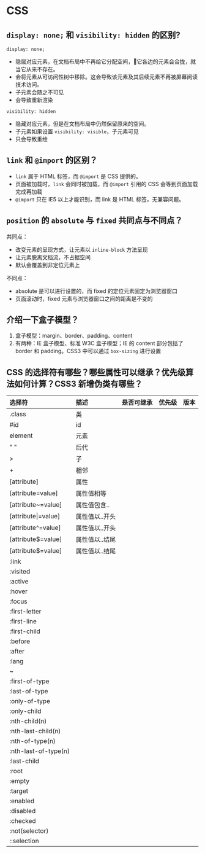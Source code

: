 # CSS

## `display: none;` 和 `visibility: hidden` 的区别?

`display: none;`

* 隐层对应元素，在文档布局中不再给它分配空间，它各边的元素会合拢，就当它从来不存在。
* 会将元素从可访问性树中移除。这会导致该元素及其后续元素不再被屏幕阅读技术访问。
* 子元素会随之不可见
* 会导致重新渲染

`visibility: hidden`

* 隐藏对应元素，但是在文档布局中仍然保留原来的空间。
* 子元素如果设置 `visibility: visible`，子元素可见 
* 只会导致重绘

## `link` 和 `@import` 的区别？

* `link` 属于 HTML 标签，而 `@import`  是 CSS 提供的。
* 页面被加载时，`link` 会同时被加载，而 `@import` 引用的 CSS 会等到页面加载完成再加载
* `@import` 只在 IE5 以上才能识别，而 link 是 HTML 标签，无兼容问题。

## `position` 的 `absolute` 与 `fixed` 共同点与不同点？

共同点：

* 改变元素的呈现方式，让元素以 `inline-block` 方法呈现
* 让元素脱离文档流，不占据空间
* 默认会覆盖到非定位元素上

不同点：

* absolute 是可以进行设置的，而 fixed 的定位元素固定为浏览器窗口
* 页面滚动时，fixed 元素与浏览器窗口之间的距离是不变的

## 介绍一下盒子模型？

1. 盒子模型：margin、border、padding、content
2. 有两种：IE 盒子模型、标准 W3C 盒子模型；IE 的 content 部分包括了 border 和 padding。CSS3 中可以通过 `box-sizing` 进行设置

## CSS 的选择符有哪些？哪些属性可以继承？优先级算法如何计算？CSS3 新增伪类有哪些？

| 选择符 | 描述 | 是否可继承 | 优先级 | 版本 |
| :--- | :--- | :--- | :--- | :--- |
| .class | 类 |  |  |  |
| \#id | id |  |  |  |
| element | 元素 |  |  |  |
| " " | 后代 |  |  |  |
| &gt; | 子 |  |  |  |
| + | 相邻 |  |  |  |
| \[attribute\] | 属性 |  |  |  |
| \[attribute=value\] | 属性值相等 |  |  |  |
| \[attribute~=value\] | 属性值包含.. |  |  |  |
| \[attribute\|=value\] | 属性值以..开头 |  |  |  |
| \[attribute^=value\] | 属性值以..开头 |  |  |  |
| \[attribute$=value\] | 属性值以..结尾 |  |  |  |
| \[attribute$=value\] | 属性值以..结尾 |  |  |  |
| :link | |  |  |  |
| :visited | |  |  |  |
| :active | |  |  |  |
| :hover | |  |  |  |
| :focus | |  |  |  |
| :first-letter | |  |  |  |
| :first-line | |  |  |  |
| :first-child | |  |  |  |
| :before| |  |  |  |
| :after | |  |  |  |
| :lang |  |  |  |  |
| ~ |  |  |  |  |
| :first-of-type |  |  |  |  |
| :last-of-type |  |  |  |  |
| :only-of-type |  |  |  |  |
| :only-child |  |  |  |  |
| :nth-child(n) |  |  |  |  |
| :nth-last-child(n) |  |  |  |  |
| :nth-of-type(n) |  |  |  |  |
| :nth-last-of-type(n) |  |  |  |  |
| :last-child |  |  |  |  |
| :root|  |  |  |  |
| :empty |  |  |  |  |
| :target |  |  |  |  |
| :enabled |  |  |  |  |
| :disabled |  |  |  |  |
| :checked |  |  |  |  |
| :not(selector) |  |  |  |  |
| ::selection |  |  |  |  |



